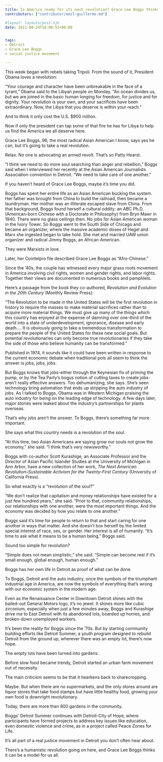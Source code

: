 ```yaml
---
title: Is America ready for its next revolution? Grace Lee Boggs thinks so
contributors: ["contributor/emil-guillermo.md"]

#layout: layouts/post.njk
date: 2011-08-24T16:00:52+00:00


tags:
- Detroit
- Grace Lee Boggs
- social justice movement

---
```


This week began with rebels taking Tripoli. From the sound of it, President
Obama loves a revolution:

“Your courage and character have been unbreakable in the face of a tyrant,”
Obama said to the Libyan people on Monday. “An ocean divides us, but we are
joined in the basic human longing for freedom, for justice and for dignity. Your
revolution is your own, and your sacrifices have been extraordinary. Now, the
Libya that you deserve is within your reach.”

And to think it only cost the U.S. $900 million.

Now if only the president can tap some of that fire he has for Libya to help us
find the America we all deserve here.

Grace Lee Boggs, 96, the most radical Asian American I know, says yes he can,
but it’s going to take a real revolution.

Relax. No one is advocating an armed revolt. That’s so Patty Hearst.

“I think we need to do more soul searching than anger and rebellion,” Boggs said
when I interviewed her recently at the Asian American Journalists Association
convention in Detroit. “We need to take care of one another.”

If you haven’t heard of Grace Lee Boggs, maybe it’s time you did.

Boggs has spent her entire life as an Asian American bucking the system. Her
father was brought from China to build the railroad, then became a laundryman.
Her mother was an illiterate escaped slave from China. From that background,
Boggs found herself a cultural oddity: an ABC Ph.D. (American-born Chinese with
a Doctorate in Philosophy) from Bryn Mawr in 1940. There were no glass ceilings
then. No jobs for Asian American woman in the Ivory Tower. So Boggs went to the
South Side of Chicago and became an organizer, where the massive academic doses
of Hegel and Marx she ingested began to take hold. She met and married UAW union
organizer and radical Jimmy Boggs, an African American.

They were Marxists in love.

Later, her Cointelpro file described Grace Lee Boggs as “Afro-Chinese.”

Since the ’40s, the couple has witnessed every major grass roots movement in
America involving civil rights, women and gender rights, and labor rights.
Together their views are documented in numerous books and pamphlets.

Here’s a passage from the book they co-authored, _Revolution and Evolution in
the 20th_ _Century_ (Monthly Review Press):

“The Revolution to be made in the United States will be the first revolution in
history to require the masses to make material sacrifices rather than to acquire
more material things. We must give up many of the things which this country has
enjoyed at the expense of damning over one-third of the world into a state of
underdevelopment, ignorance, disease and early death…. It is obviously going to
take a tremendous transformation to prepare the people of the United States for
these new social goals. But potential revolutionaries can only become true
revolutionaries if they take the side of those who believe humanity can be
transformed.”

Published in 1974, it sounds like it could have been written in response to the
current economic debate when traditional pols all seem to think the answer is
jobs, jobs, jobs.

But Boggs knows that jobs-either through the Keynesian fix of priming the pump,
or by the Tea Party’s bogus notion of cutting taxes to create jobs-aren’t really
effective answers. Too dehumanizing, she says. She’s seen technology bring
automation that ends up stripping the auto industry of jobs. As I talked to
Boggs, Obama was in Western Michigan praising the auto industry for being on the
leading edge of technology. A few days later, major stories were leaked about
the industry’s partnerships for plants overseas.

That’s why jobs aren’t the answer. To Boggs, there’s something far more
important.

She says what this country needs is a revolution of the soul.

“At this time, two Asian Americans are saying grow our souls not grow the
economy,” she said. “I think that’s very newsworthy.”

Boggs with co-author Scott Kurashige, an Associate Professor and the Director of
Asian Pacific Islander Studies at the University of Michigan in Ann Arbor, have
a new collection of her work, _The Next American Revolution–Sustainable Activism
for the Twenty-First Century_ (University of California Press).

So what exactly is a “revolution of the soul?”

“We don’t realize that capitalism and money relationships have existed for a
just few hundred years,” she said. “Prior to that, community relationships, our
relationships with one another, were the most important things. And the economy
was decided by how you relate to one another.”

Boggs said it’s time for people to return to that and start caring for one
another in ways that matter. And she doesn’t box herself by the limited special
interest of race, sex, or gender. Her interest is all of humanity. “It’s time to
ask what it means to be a human being,” Boggs said.

Sound too simple for revolution?

“Simple does not mean simplistic,” she said. “Simple can become real if it’s
small enough, global enough, human enough.”

Boggs has her own life in Detroit as proof of what can be done.

To Boggs, Detroit and the auto industry, once the symbols of the triumphant
industrial age in America, are now the symbols of everything that’s wrong with
our economic system in the modern age.

Even as the Renaissance Center in Downtown Detroit shines with the bailed-out
General Motors logo, it’s no jewel. It shines more like cubic zirconium,
especially when just a few minutes away, Boggs and Kurashige drive me to East
Detroit with its abandoned lots, boarded up homes, and broken-down unemployed
workers.

It’s been the reality for Boggs since the ’70s. But by starting community
building efforts like Detroit Summer, a youth program designed to rebuild
Detroit from the ground up, wherever there was an empty lot, there’s now hope.

The empty lots have been turned into gardens.

Before slow food became trendy, Detroit started an urban farm movement out of
necessity.

The main criticism seems to be that it hearkens back to sharecropping.

Maybe. But when there are no supermarkets, and the only stores around are liquor
stores that take food stamps but have little healthy food, growing your own food
is downright revolutionary.

Today, there are more than 800 gardens in the community.

Boggs’ Detroit Summer continues with Detroit-City of Hope, where participants
have formed projects to address key issues like education, even domestic
violence and crime, as in a project called Peace Zones for Life.

It’s all part of a real justice movement in Detroit you don’t often hear about.

There’s a humanistic revolution going on here, and Grace Lee Boggs thinks it can
be a model for us all.
